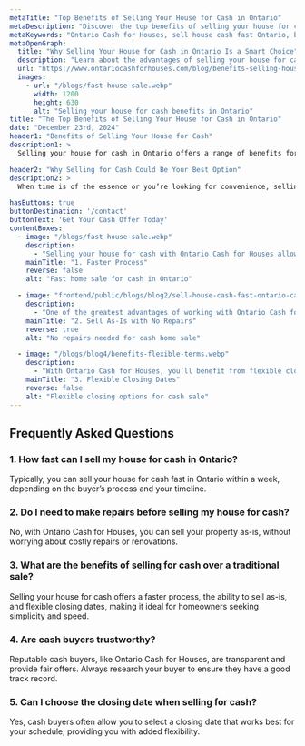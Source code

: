 ```yaml
---
metaTitle: "Top Benefits of Selling Your House for Cash in Ontario"
metaDescription: "Discover the top benefits of selling your house for cash in Ontario, including a faster process, no repairs, and flexible closing dates."
metaKeywords: "Ontario Cash for Houses, sell house cash fast Ontario, benefits cash home sale Ontario, cash home buyers Ontario"
metaOpenGraph:
  title: "Why Selling Your House for Cash in Ontario Is a Smart Choice"
  description: "Learn about the advantages of selling your house for cash in Ontario, from a quick sale to skipping repairs and flexible closing terms."
  url: "https://www.ontariocashforhouses.com/blog/benefits-selling-house-cash-ontario"
  images:
    - url: "/blogs/fast-house-sale.webp"
      width: 1200
      height: 630
      alt: "Selling your house for cash benefits in Ontario"
title: "The Top Benefits of Selling Your House for Cash in Ontario"
date: "December 23rd, 2024"
header1: "Benefits of Selling Your House for Cash"
description1: >
  Selling your house for cash in Ontario offers a range of benefits for homeowners who want a faster, simpler, and more flexible process. Whether you're looking to sell quickly due to financial reasons or want to avoid the hassle of traditional home sales, this method can provide significant advantages. In this article, we'll explore the top reasons why selling for cash is a great option and how it can help you move forward confidently.

header2: "Why Selling for Cash Could Be Your Best Option"
description2: >
  When time is of the essence or you’re looking for convenience, selling your house for cash fast in Ontario might be the perfect solution. This approach eliminates many of the complications of traditional real estate transactions, offering speed, simplicity, and peace of mind.

hasButtons: true
buttonDestination: '/contact'
buttonText: 'Get Your Cash Offer Today'
contentBoxes:
  - image: "/blogs/fast-house-sale.webp"
    description: 
      - "Selling your house for cash with Ontario Cash for Houses allows for a significantly faster transaction compared to traditional sales methods, which can take months. Cash buyers can often close in as little as a week, making it an ideal choice if you need to sell your house cash fast in Ontario. This speed is especially beneficial if you’re facing financial challenges, dealing with a foreclosure, or relocating for work. By choosing a cash sale, you can move forward without the stress of prolonged waiting periods or the uncertainties that come with traditional buyers."
    mainTitle: "1. Faster Process"
    reverse: false
    alt: "Fast home sale for cash in Ontario"

  - image: "frontend/public/blogs/blog2/sell-house-cash-fast-ontario-canada-any-condition.webp"
    description: 
      - "One of the greatest advantages of working with Ontario Cash for Houses is the ability to sell your home as-is, without spending time or money on costly repairs. Traditional home sales often require upgrades or renovations to attract buyers, but cash buyers are willing to purchase properties in any condition. Whether your house needs major repairs or is simply outdated, you can sell house cash fast Ontario without the added hassle. This not only saves you money but also eliminates the stress of preparing your home for the market."
    mainTitle: "2. Sell As-Is with No Repairs"
    reverse: true
    alt: "No repairs needed for cash home sale"

  - image: "/blogs/blog4/benefits-flexible-terms.webp"
    description: 
      - "With Ontario Cash for Houses, you’ll benefit from flexible closing terms tailored to your unique needs. Whether you need to close quickly to access funds or prefer to delay the sale until a later date, selling your house for cash provides unmatched convenience. This flexibility is especially helpful for homeowners juggling multiple commitments, such as coordinating a move or resolving financial issues. If you’re looking to sell house cash fast Ontario while maintaining control over the timeline, a cash sale is the perfect solution."
    mainTitle: "3. Flexible Closing Dates"
    reverse: false
    alt: "Flexible closing options for cash sale"
---
```


## **Frequently Asked Questions**

### **1. How fast can I sell my house for cash in Ontario?**
Typically, you can sell your house for cash fast in Ontario within a week, depending on the buyer’s process and your timeline.

### **2. Do I need to make repairs before selling my house for cash?**
No, with Ontario Cash for Houses, you can sell your property as-is, without worrying about costly repairs or renovations.

### **3. What are the benefits of selling for cash over a traditional sale?**
Selling your house for cash offers a faster process, the ability to sell as-is, and flexible closing dates, making it ideal for homeowners seeking simplicity and speed.

### **4. Are cash buyers trustworthy?**
Reputable cash buyers, like Ontario Cash for Houses, are transparent and provide fair offers. Always research your buyer to ensure they have a good track record.

### **5. Can I choose the closing date when selling for cash?**
Yes, cash buyers often allow you to select a closing date that works best for your schedule, providing you with added flexibility.
